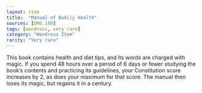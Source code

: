 ```yaml
---
layout: item
title:  "Manual of Bodily Health"
sources: [DMG.180]
tags: [wondrous, very rare]
category: "Wondrous Item"
rarity: "Very rare"
---
```


This book contains health and diet tips, and its words are charged with magic. If you spend 48 hours over a period of 6 days or fewer studying the book’s contents and practicing its guidelines, your Constitution score increases by 2, as does your maximum for that score. The manual then loses its magic, but regains it in a century.